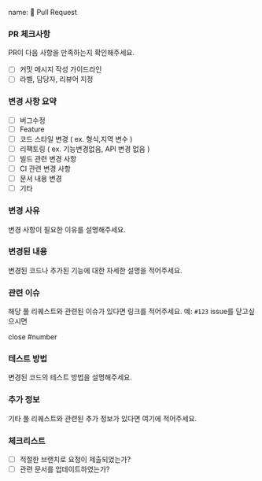 name: 🚀 Pull Request

### PR 체크사항

PR이 다음 사항을 만족하는지 확인해주세요.

- [ ] 커밋 메시지 작성 가이드라인
- [ ] 라벨, 담당자, 리뷰어 지정

### 변경 사항 요약

- [ ] 버그수정
- [ ] Feature
- [ ] 코드 스타일 변경 ( ex. 형식,지역 변수 )
- [ ] 리팩토링 ( ex. 기능변경없음, API 변경 없음 )
- [ ] 빌드 관련 변경 사항
- [ ] CI 관련 변경 사항
- [ ] 문서 내용 변경
- [ ] 기타

### 변경 사유

변경 사항이 필요한 이유를 설명해주세요.

### 변경된 내용

변경된 코드나 추가된 기능에 대한 자세한 설명을 적어주세요.

### 관련 이슈

해당 풀 리퀘스트와 관련된 이슈가 있다면 링크를 적어주세요. 예: `#123`
issue를 닫고싶으시면

close #number

### 테스트 방법

변경된 코드의 테스트 방법을 설명해주세요.

### 추가 정보

기타 풀 리퀘스트와 관련된 추가 정보가 있다면 여기에 적어주세요.

### 체크리스트

- [ ] 적절한 브랜치로 요청이 제출되었는가?
- [ ] 관련 문서를 업데이트하였는가?
